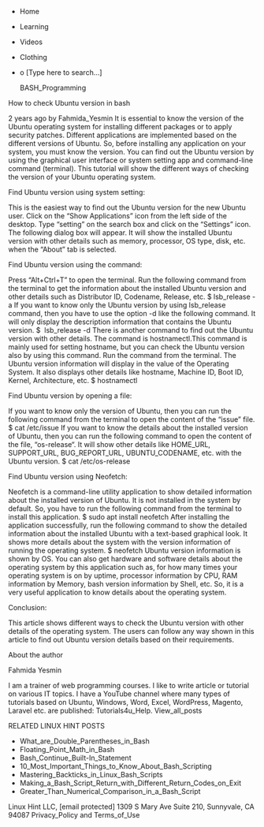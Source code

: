 





















































* Home
* Learning
* Videos
* Clothing
*
  o [Type here to search...]


   BASH_Programming


How to check Ubuntu version in bash

2 years ago
by Fahmida_Yesmin
It is essential to know the version of the Ubuntu operating system for
installing different packages or to apply security patches. Different
applications are implemented based on the different versions of Ubuntu. So,
before installing any application on your system, you must know the version.
You can find out the Ubuntu version by using the graphical user interface or
system setting app and command-line command (terminal). This tutorial will show
the different ways of checking the version of your Ubuntu operating system.

Find Ubuntu version using system setting:






This is the easiest way to find out the Ubuntu version for the new Ubuntu user.
Click on the “Show Applications” icon from the left side of the desktop. Type
“setting” on the search box and click on the “Settings” icon.
The following dialog box will appear. It will show the installed Ubuntu version
with other details such as memory, processor, OS type, disk, etc. when the
“About” tab is selected.

Find Ubuntu version using the command:

Press “Alt+Ctrl+T” to open the terminal. Run the following command from the
terminal to get the information about the installed Ubuntu version and other
details such as Distributor ID, Codename, Release, etc.
$ lsb_release -a
If you want to know only the Ubuntu version by using lsb_release command, then
you have to use the option -d like the following command. It will only display
the description information that contains the Ubuntu version.
$  lsb_release -d
There is another command to find out the Ubuntu version with other details. The
command is hostnamectl.This command is mainly used for setting hostname, but
you can check the Ubuntu version also by using this command. Run the command
from the terminal. The Ubuntu version information will display in the value of
the Operating System. It also displays other details like hostname, Machine ID,
Boot ID, Kernel, Architecture, etc.
$ hostnamectl

Find Ubuntu version by opening a file:

If you want to know only the version of Ubuntu, then you can run the following
command from the terminal to open the content of the “issue” file.
$ cat /etc/issue
If you want to know the details about the installed version of Ubuntu, then you
can run the following command to open the content of the file, “os-release“. It
will show other details like HOME_URL, SUPPORT_URL, BUG_REPORT_URL,
UBUNTU_CODENAME, etc. with the Ubuntu version.
$ cat /etc/os-release

Find Ubuntu version using Neofetch:

Neofetch is a command-line utility application to show detailed information
about the installed version of Ubuntu. It is not installed in the system by
default. So, you have to run the following command from the terminal to install
this application.
$ sudo apt install neofetch
After installing the application successfully, run the following command to
show the detailed information about the installed Ubuntu with a text-based
graphical look. It shows more details about the system with the version
information of running the operating system.
$ neofetch
Ubuntu version information is shown by OS. You can also get hardware and
software details about the operating system by this application such as, for
how many times your operating system is on by uptime, processor information by
CPU, RAM information by Memory, bash version information by Shell, etc. So, it
is a very useful application to know details about the operating system.

Conclusion:

This article shows different ways to check the Ubuntu version with other
details of the operating system. The users can follow any way shown in this
article to find out Ubuntu version details based on their requirements.


About the author


Fahmida Yesmin

I am a trainer of web programming courses. I like to write article or tutorial
on various IT topics. I have a YouTube channel where many types of tutorials
based on Ubuntu, Windows, Word, Excel, WordPress, Magento, Laravel etc. are
published: Tutorials4u_Help.
View_all_posts

RELATED LINUX HINT POSTS


* What_are_Double_Parentheses_in_Bash
* Floating_Point_Math_in_Bash
* Bash_Continue_Built-In_Statement
* 10_Most_Important_Things_to_Know_About_Bash_Scripting
* Mastering_Backticks_in_Linux_Bash_Scripts
* Making_a_Bash_Script_Return_with_Different_Return_Codes_on_Exit
* Greater_Than_Numerical_Comparison_in_a_Bash_Script

Linux Hint LLC, [email protected]
1309 S Mary Ave Suite 210, Sunnyvale, CA 94087
 Privacy_Policy and Terms_of_Use
